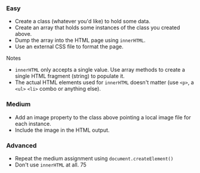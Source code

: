 ### Easy

- Create a class (whatever you'd like) to hold some data.
- Create an array that holds some instances of the class you created above.
- Dump the array into the HTML page using `innerHTML`.
- Use an external CSS file to format the page.

Notes

- `innerHTML` only accepts a single value. Use array methods to create a single HTML fragment (string) to populate it.
- The actual HTML elements used for `innerHTML` doesn't matter (use `<p>`, a `<ul>` `<li>` combo or anything else).

### Medium

- Add an image property to the class above pointing a local image file for each instance.
- Include the image in the HTML output.

### Advanced

- Repeat the medium assignment using `document.createElement()`
- Don't use `innerHTML` at all.
  75
